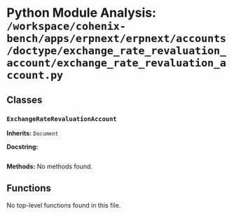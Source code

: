 # Python Module Analysis: `/workspace/cohenix-bench/apps/erpnext/erpnext/accounts/doctype/exchange_rate_revaluation_account/exchange_rate_revaluation_account.py`

## Classes

### `ExchangeRateRevaluationAccount`
**Inherits:** `Document`


**Docstring:**
```

```

**Methods:**
No methods found.




## Functions

No top-level functions found in this file.
